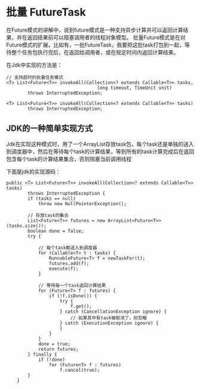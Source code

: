# 批量 FutureTask

在Future模式的讲解中，说到future模式是一种支持异步计算并可以返回计算结果，并在返回结果前可以阻塞调用者的线程对象模型。
批量Future模式是在对Future模式的扩展。比如有，一批FutureTask，我要把这批task打包到一起，等待整个任务包执行完后，在返回给调用者，或在规定时间内返回计算结果。

在Jdk中实现的方法是：


    // 支持超时的批量任务模式
    <T> List<Future<T>> invokeAll(Collection<? extends Callable<T>> tasks,
                                      long timeout, TimeUnit unit)
            throws InterruptedException;
            
    <T> List<Future<T>> invokeAll(Collection<? extends Callable<T>> tasks)
            throws InterruptedException;


## JDK的一种简单实现方式
 
Jdk在实现这种模式时，用了一个ArrayList存放task包，每个task还是单独的送入到调度器中，然后在等待每个task的计算结果，等到所有的task计算完成后在返回包含每个task的计算结果集合，否则阻塞当前调用线程
 
下面是jdk的实现源码： 

    public <T> List<Future<T>> invokeAll(Collection<? extends Callable<T>> tasks)
            throws InterruptedException {
            if (tasks == null)
                throw new NullPointerException();
                
            // 存放task的集合    
            List<Future<T>> futures = new ArrayList<Future<T>>(tasks.size());
            boolean done = false;
            try {
            
                // 每个task都送入到调度器
                for (Callable<T> t : tasks) {
                    RunnableFuture<T> f = newTaskFor(t);
                    futures.add(f);
                    execute(f);
                }
                
                // 等待每一个task返回计算结果
                for (Future<T> f : futures) {
                    if (!f.isDone()) {
                        try {
                            f.get();
                        } catch (CancellationException ignore) {
                            // 如果其中有task被取消了，则忽略
                        } catch (ExecutionException ignore) {
                        }
                    }
                }
                done = true;
                return futures;
            } finally {
                if (!done)
                    for (Future<T> f : futures)
                        f.cancel(true);
            }
        }

